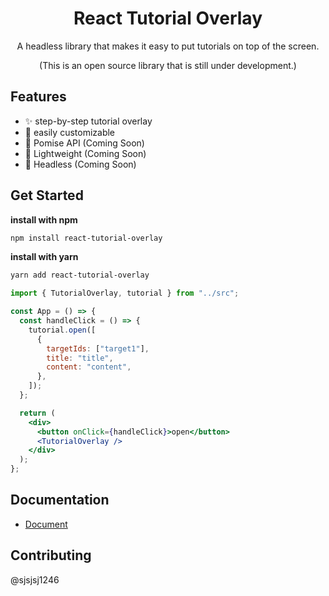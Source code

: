 <div align="center"><a name="readme-top"></a>

<h1>React Tutorial Overlay</h1>

A headless library that makes it easy to put tutorials on top of the screen.

(This is an open source library that is still under development.)

</div>

## Features

- ✨ step-by-step tutorial overlay
- 🎨 easily customizable
- 🤝 Pomise API (Coming Soon)
- 🚀 Lightweight (Coming Soon)
- 👻 Headless (Coming Soon)

## Get Started

**install with npm**

```bash
npm install react-tutorial-overlay
```

**install with yarn**

```bash
yarn add react-tutorial-overlay
```

```jsx
import { TutorialOverlay, tutorial } from "../src";

const App = () => {
  const handleClick = () => {
    tutorial.open([
      {
        targetIds: ["target1"],
        title: "title",
        content: "content",
      },
    ]);
  };

  return (
    <div>
      <button onClick={handleClick}>open</button>
      <TutorialOverlay />
    </div>
  );
};
```

## Documentation

- [Document](https://react-tutorial-overlay.vercel.app/docs)

## Contributing

@sjsjsj1246
